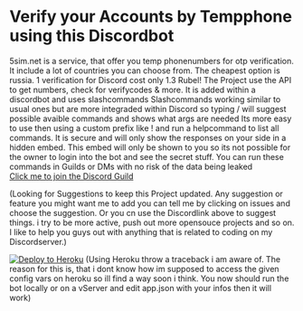 # Verify your Accounts by Tempphone using this Discordbot
5sim.net is a service, that offer you temp phonenumbers for otp verification. 
It include a lot of countries you can choose from. 
The cheapest option is russia. 1 verification for Discord cost only 1.3 Rubel!
The Project use the API to get numbers, check for verifycodes & more. It is added within a discordbot and uses slashcommands
Slashcommands working similar to usual ones but are more integraded within Discord so typing / will suggest possible avaible commands and shows what args are needed
Its more easy to use then using a custom prefix like ! and run a helpcommand to list all commands. It is secure and will only show the responses on your side in a hidden embed.
This embed will only be shown to you so its not possible for the owner to login into the bot and see the secret stuff. 
You can run these commands in Guilds or DMs with no risk of the data being leaked\
[Click me to join the Discord Guild](http://discord.verify.gay)

(Looking for Suggestions to keep this Project updated. Any suggestion or feature you might want me to add you can tell me by clicking on issues and choose the suggestion. Or you cn use the Discordlink above to suggest things. i try to be more active, push out more opensouce projects and so on. I like to help you guys out with anything that is related to coding on my Discordserver.)

[![Deploy to Heroku](https://www.herokucdn.com/deploy/button.svg)](https://heroku.com/deploy)
(Using Heroku throw a traceback i am aware of. The reason for this is, that i dont know how im supposed to access the given config vars on heroku so ill find a way soon i think. 
You now should run the bot locally or on a vServer and edit app.json with your infos then it will work)
